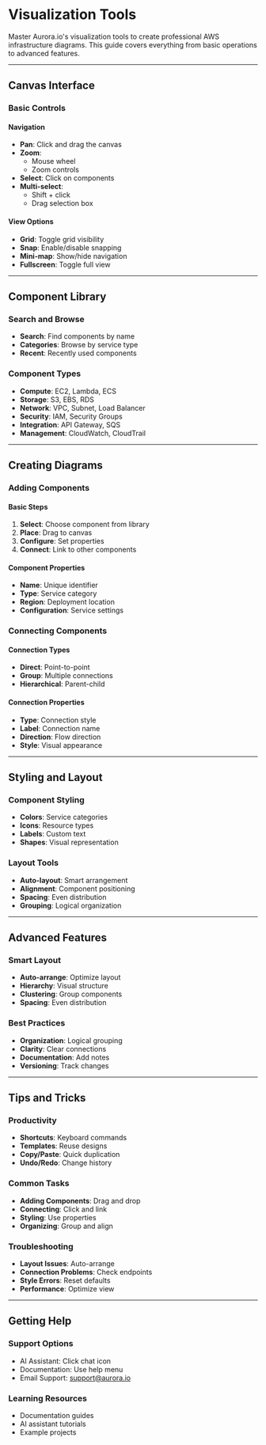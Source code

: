 # Visualization Tools

Master Aurora.io's visualization tools to create professional AWS infrastructure diagrams. This guide covers everything from basic operations to advanced features.

---

## Canvas Interface

### Basic Controls

#### Navigation
- **Pan**: Click and drag the canvas
- **Zoom**: 
  - Mouse wheel
  - Zoom controls
- **Select**: Click on components
- **Multi-select**: 
  - Shift + click
  - Drag selection box

#### View Options
- **Grid**: Toggle grid visibility
- **Snap**: Enable/disable snapping
- **Mini-map**: Show/hide navigation
- **Fullscreen**: Toggle full view

---

## Component Library

### Search and Browse
- **Search**: Find components by name
- **Categories**: Browse by service type
- **Recent**: Recently used components

### Component Types
- **Compute**: EC2, Lambda, ECS
- **Storage**: S3, EBS, RDS
- **Network**: VPC, Subnet, Load Balancer
- **Security**: IAM, Security Groups
- **Integration**: API Gateway, SQS
- **Management**: CloudWatch, CloudTrail

---

## Creating Diagrams

### Adding Components

#### Basic Steps
1. **Select**: Choose component from library
2. **Place**: Drag to canvas
3. **Configure**: Set properties
4. **Connect**: Link to other components

#### Component Properties
- **Name**: Unique identifier
- **Type**: Service category
- **Region**: Deployment location
- **Configuration**: Service settings

### Connecting Components

#### Connection Types
- **Direct**: Point-to-point
- **Group**: Multiple connections
- **Hierarchical**: Parent-child

#### Connection Properties
- **Type**: Connection style
- **Label**: Connection name
- **Direction**: Flow direction
- **Style**: Visual appearance

---

## Styling and Layout

### Component Styling
- **Colors**: Service categories
- **Icons**: Resource types
- **Labels**: Custom text
- **Shapes**: Visual representation

### Layout Tools
- **Auto-layout**: Smart arrangement
- **Alignment**: Component positioning
- **Spacing**: Even distribution
- **Grouping**: Logical organization

---

## Advanced Features

### Smart Layout
- **Auto-arrange**: Optimize layout
- **Hierarchy**: Visual structure
- **Clustering**: Group components
- **Spacing**: Even distribution

### Best Practices
- **Organization**: Logical grouping
- **Clarity**: Clear connections
- **Documentation**: Add notes
- **Versioning**: Track changes

---

## Tips and Tricks

### Productivity
- **Shortcuts**: Keyboard commands
- **Templates**: Reuse designs
- **Copy/Paste**: Quick duplication
- **Undo/Redo**: Change history

### Common Tasks
- **Adding Components**: Drag and drop
- **Connecting**: Click and link
- **Styling**: Use properties
- **Organizing**: Group and align

### Troubleshooting
- **Layout Issues**: Auto-arrange
- **Connection Problems**: Check endpoints
- **Style Errors**: Reset defaults
- **Performance**: Optimize view

---

## Getting Help

### Support Options
- AI Assistant: Click chat icon
- Documentation: Use help menu
- Email Support: support@aurora.io

### Learning Resources
- Documentation guides
- AI assistant tutorials
- Example projects 